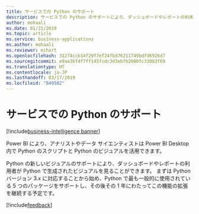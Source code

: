 ```yaml
---
title: サービスでの Python のサポート
description: サービスでの Python のサポートにより、ダッシュボードやレポートの利用者が Python で生成されたビジュアルを見ることができます。
author: mohaali
ms.date: 01/21/2019
ms.topic: article
ms.service: business-applications
ms.author: mohaali
ms.reviewer: mihart
ms.openlocfilehash: 31274ccb14f29f7ef24fbd76211749bdfd6926d7
ms.sourcegitcommit: e9ae36f4f7ff145fcdc3d3ebfb2080fc33083f69
ms.translationtype: HT
ms.contentlocale: ja-JP
ms.lasthandoff: 03/17/2019
ms.locfileid: "849582"
---
```

# <a name="python-support-in-the-service"></a>サービスでの Python のサポート

[!include[business-intelligence banner](../../../includes/business-intelligence.md)]

Power BI により、アナリストやデータ サイエンティストは Power BI Desktop 内で Python のスクリプトと Python のビジュアルを活用できます。
 
Python の新しいビジュアルのサポートにより、ダッシュボードやレポートの利用者が Python で生成されたビジュアルを見ることができます。 まずは Python バージョン 3.x に対応することから始め、Python で最も一般的に使用されている 5 つのパッケージをサポートし、その後その 1 年にわたってこの機能の拡張を継続する予定です。

[!include[feedback](../../includes/service-feedback.md)]